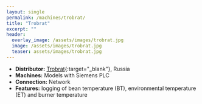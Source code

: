 ```yaml
---
layout: single
permalink: /machines/trobrat/
title: "Trobrat"
excerpt: ""
header:
  overlay_image: /assets/images/trobrat.jpg
  image: /assets/images/trobrat.jpg
  teaser: assets/images/trobrat.jpg
---
```


* __Distributor:__ [Trobrat](https://www.trobrat.ru/){:target="_blank"}, Russia
* __Machines:__ Models with Siemens PLC
* __Connection:__ Network
* __Features:__ logging of bean temperature (BT), environmental temperature (ET) and burner temperature 